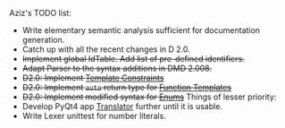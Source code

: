 Aziz's TODO list:
  * Write elementary semantic analysis sufficient for documentation generation.
  * Catch up with all the recent changes in D 2.0.
  * ~~Implement global IdTable. Add list of pre-defined identifiers.~~
  * ~~Adapt Parser to the syntax additions in DMD 2.008.~~
  * ~~D2.0: Implement [Template Constraints](http://www.digitalmars.com/d/2.0/template.html#Constraint)~~
  * ~~D2.0: Implement `auto` return type for [Function Templates](http://www.digitalmars.com/d/2.0/template.html#function-templates)~~
  * ~~D2.0: Implement modified syntax for [Enums](http://www.digitalmars.com/d/2.0/enum.html)~~
Things of lesser priority:
  * Develop PyQt4 app [Translator](http://hg.sharesource.org/dil/file/tip/trunk/src/translator/) further until it is usable.
  * Write Lexer unittest for number literals.